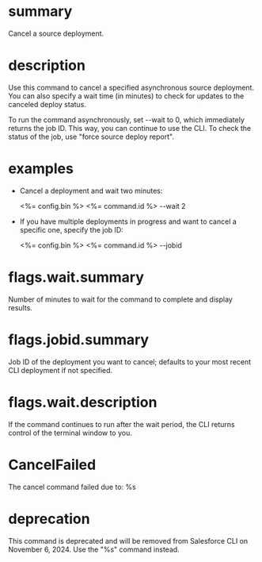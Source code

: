 # summary

Cancel a source deployment.

# description

Use this command to cancel a specified asynchronous source deployment. You can also specify a wait time (in minutes) to check for updates to the canceled deploy status.

To run the command asynchronously, set --wait to 0, which immediately returns the job ID. This way, you can continue to use the CLI. To check the status of the job, use "force source deploy report".

# examples

- Cancel a deployment and wait two minutes:

  <%= config.bin %> <%= command.id %> --wait 2

- If you have multiple deployments in progress and want to cancel a specific one, specify the job ID:

  <%= config.bin %> <%= command.id %> --jobid <jobid>

# flags.wait.summary

Number of minutes to wait for the command to complete and display results.

# flags.jobid.summary

Job ID of the deployment you want to cancel; defaults to your most recent CLI deployment if not specified.

# flags.wait.description

If the command continues to run after the wait period, the CLI returns control of the terminal window to you.

# CancelFailed

The cancel command failed due to: %s

# deprecation

This command is deprecated and will be removed from Salesforce CLI on November 6, 2024. Use the "%s" command instead.
